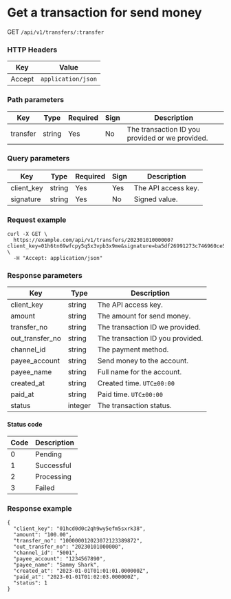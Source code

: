 # Get a transaction for send money

GET `/api/v1/transfers/:transfer`

### HTTP Headers <Badge type="tip" text="Header" vertical="top" />

| Key    | Value              |
| ------ | ------------------ |
| Accept | `application/json` |

### Path parameters <Badge type="tip" text="Path" vertical="top" />

| Key      | Type   | Required | Sign | Description                                     |
| -------- | ------ | -------- | ---- |-------------------------------------------------|
| transfer | string | Yes      | No   | The transaction ID you provided or we provided. |

### Query parameters <Badge type="tip" text="Query" vertical="top" />

| Key        | Type   | Required | Sign | Description         |
| ---------- | ------ | -------- | ---- | ------------------- |
| client_key | string | Yes      | Yes  | The API access key. |
| signature  | string | Yes      | No   | Signed value.       |

### Request example

```shell
curl -X GET \
  https://example.com/api/v1/transfers/20230101000000?client_key=01h6tn69wfcpy5q5x3vpb3x9me&signature=ba5df26991273c746960ce5238c6479e8ca6116381ac46cea96ffd30fafed082 \
  -H "Accept: application/json"
```

### Response parameters

| Key             | Type    | Description                      |
| --------------- | ------- |----------------------------------|
| client_key      | string  | The API access key.              |
| amount          | string  | The amount for send money.       |
| transfer_no     | string  | The transaction ID we provided.  |
| out_transfer_no | string  | The transaction ID you provided. |
| channel_id      | string  | The payment method.              |
| payee_account   | string  | Send money to the account.       |
| payee_name      | string  | Full name for the account.       |
| created_at      | string  | Created time. `UTC±00:00`        |
| paid_at         | string  | Paid time. `UTC±00:00`           |
| status          | integer | The transaction status.          |

#### Status code

| Code | Description |
| ---- | ----------- |
| 0    | Pending     |
| 1    | Successful  |
| 2    | Processing  |
| 3    | Failed      |

### Response example

```json{11}
{
  "client_key": "01hcd0d0c2qh9wy5efm5sxrk38",
  "amount": "100.00",
  "transfer_no": "100000012023072123389872",
  "out_transfer_no": "20230101000000",
  "channel_id": "5001",
  "payee_account": "1234567890",
  "payee_name": "Sammy Shark",
  "created_at": "2023-01-01T01:01:01.000000Z",
  "paid_at": "2023-01-01T01:02:03.000000Z",
  "status": 1
}
```
